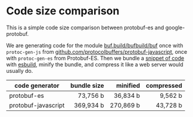 # Code size comparison

This is a simple code size comparison between protobuf-es and google-protobuf.

We are generating code for the module [buf.build/bufbuild/buf](https://buf.build/bufbuild/buf)
once with `protoc-gen-js` from [github.com/protocolbuffers/protobuf-javascript](https://github.com/protocolbuffers/protobuf-javascript), 
once with `protoc-gen-es` from Protobuf-ES. Then we bundle a [snippet of code](./src) 
with [esbuild](https://esbuild.github.io/), minify the bundle, and compress it like a web 
server would usually do.

| code generator      | bundle size             | minified               | compressed         |
|---------------------|------------------------:|-----------------------:|-------------------:|
| protobuf-es         | 73,756 b      | 36,834 b | 9,562 b |
| protobuf-javascript | 369,934 b  | 270,869 b | 43,728 b |
